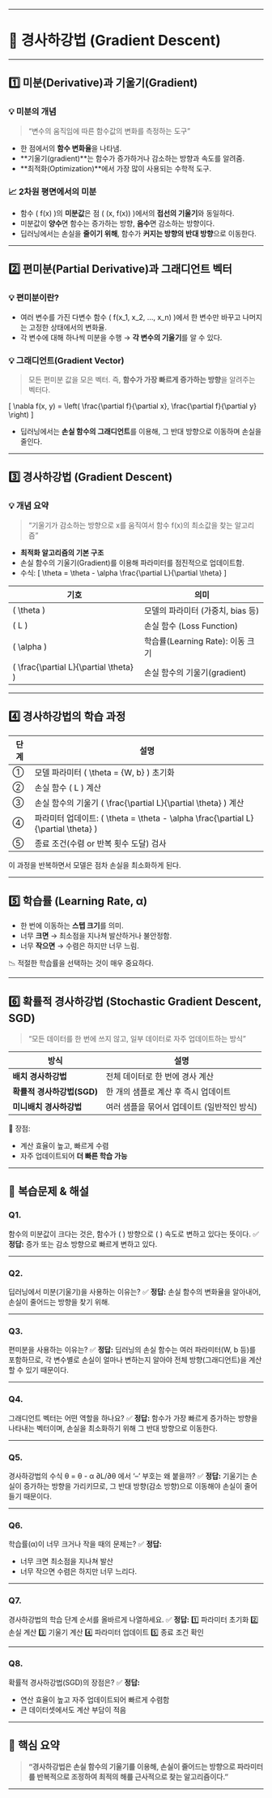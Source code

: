 
---

# 🧭 경사하강법 (Gradient Descent)

---

## 1️⃣ 미분(Derivative)과 기울기(Gradient)

### 💡 미분의 개념

> “변수의 움직임에 따른 함수값의 변화를 측정하는 도구”

* 한 점에서의 **함수 변화율**을 나타냄.
* **기울기(gradient)**는 함수가 증가하거나 감소하는 방향과 속도를 알려줌.
* **최적화(Optimization)**에서 가장 많이 사용되는 수학적 도구.

### 📈 2차원 평면에서의 미분

* 함수 ( f(x) )의 **미분값**은 점 ( (x, f(x)) )에서의 **접선의 기울기**와 동일하다.
* 미분값이 **양수**면 함수는 증가하는 방향,
  **음수**면 감소하는 방향이다.
* 딥러닝에서는 손실을 **줄이기 위해**,
  함수가 **커지는 방향의 반대 방향**으로 이동한다.

---

## 2️⃣ 편미분(Partial Derivative)과 그래디언트 벡터

### 💡 편미분이란?

* 여러 변수를 가진 다변수 함수 ( f(x_1, x_2, ..., x_n) )에서
  한 변수만 바꾸고 나머지는 고정한 상태에서의 변화율.
* 각 변수에 대해 하나씩 미분을 수행 → **각 변수의 기울기**를 알 수 있다.

### 💡 그래디언트(Gradient Vector)

> 모든 편미분 값을 모은 벡터.
> 즉, **함수가 가장 빠르게 증가하는 방향**을 알려주는 벡터다.

[
\nabla f(x, y) = \left( \frac{\partial f}{\partial x}, \frac{\partial f}{\partial y} \right)
]

* 딥러닝에서는 **손실 함수의 그래디언트**를 이용해,
  그 반대 방향으로 이동하며 손실을 줄인다.

---

## 3️⃣ 경사하강법 (Gradient Descent)

### 💡 개념 요약

> “기울기가 감소하는 방향으로 x를 움직여서 함수 f(x)의 최소값을 찾는 알고리즘”

* **최적화 알고리즘의 기본 구조**
* 손실 함수의 기울기(Gradient)를 이용해 파라미터를 점진적으로 업데이트함.
* 수식:
  [
  \theta = \theta - \alpha \frac{\partial L}{\partial \theta}
  ]

| 기호                                     | 의미                        |
| -------------------------------------- | ------------------------- |
| ( \theta )                             | 모델의 파라미터 (가중치, bias 등)    |
| ( L )                                  | 손실 함수 (Loss Function)     |
| ( \alpha )                             | 학습률(Learning Rate): 이동 크기 |
| ( \frac{\partial L}{\partial \theta} ) | 손실 함수의 기울기(gradient)      |

---

## 4️⃣ 경사하강법의 학습 과정

| 단계 | 설명                                                                         |
| -- | -------------------------------------------------------------------------- |
| ①  | 모델 파라미터 ( \theta = {W, b} ) 초기화                                            |
| ②  | 손실 함수 ( L ) 계산                                                             |
| ③  | 손실 함수의 기울기 ( \frac{\partial L}{\partial \theta} ) 계산                       |
| ④  | 파라미터 업데이트: ( \theta = \theta - \alpha \frac{\partial L}{\partial \theta} ) |
| ⑤  | 종료 조건(수렴 or 반복 횟수 도달) 검사                                                   |

이 과정을 반복하면서 모델은 점차 손실을 최소화하게 된다.

---

## 5️⃣ 학습률 (Learning Rate, α)

* 한 번에 이동하는 **스텝 크기**를 의미.
* 너무 **크면** → 최소점을 지나쳐 발산하거나 불안정함.
* 너무 **작으면** → 수렴은 하지만 너무 느림.

📉 적절한 학습률을 선택하는 것이 매우 중요하다.

---

## 6️⃣ 확률적 경사하강법 (Stochastic Gradient Descent, SGD)

> “모든 데이터를 한 번에 쓰지 않고, 일부 데이터로 자주 업데이트하는 방식”

| 방식                 | 설명                        |
| ------------------ | ------------------------- |
| **배치 경사하강법**       | 전체 데이터로 한 번에 경사 계산        |
| **확률적 경사하강법(SGD)** | 한 개의 샘플로 계산 후 즉시 업데이트     |
| **미니배치 경사하강법**     | 여러 샘플을 묶어서 업데이트 (일반적인 방식) |

🔹 장점:

* 계산 효율이 높고, 빠르게 수렴
* 자주 업데이트되어 **더 빠른 학습 가능**

---

## 🧩 복습문제 & 해설

### **Q1.**

함수의 미분값이 크다는 것은, 함수가 ( ) 방향으로 ( ) 속도로 변하고 있다는 뜻이다.
✅ **정답:** 증가 또는 감소 방향으로 빠르게 변하고 있다.

---

### **Q2.**

딥러닝에서 미분(기울기)을 사용하는 이유는?
✅ **정답:** 손실 함수의 변화율을 알아내어, 손실이 줄어드는 방향을 찾기 위해.

---

### **Q3.**

편미분을 사용하는 이유는?
✅ **정답:** 딥러닝의 손실 함수는 여러 파라미터(W, b 등)를 포함하므로,
각 변수별로 손실이 얼마나 변하는지 알아야 전체 방향(그래디언트)을 계산할 수 있기 때문이다.

---

### **Q4.**

그래디언트 벡터는 어떤 역할을 하나요?
✅ **정답:** 함수가 가장 빠르게 증가하는 방향을 나타내는 벡터이며,
손실을 최소화하기 위해 그 반대 방향으로 이동한다.

---

### **Q5.**

경사하강법의 수식 θ = θ - α ∂L/∂θ 에서 ‘–’ 부호는 왜 붙을까?
✅ **정답:** 기울기는 손실이 증가하는 방향을 가리키므로,
그 반대 방향(감소 방향)으로 이동해야 손실이 줄어들기 때문이다.

---

### **Q6.**

학습률(α)이 너무 크거나 작을 때의 문제는?
✅ **정답:**

* 너무 크면 최소점을 지나쳐 발산
* 너무 작으면 수렴은 하지만 너무 느리다.

---

### **Q7.**

경사하강법의 학습 단계 순서를 올바르게 나열하세요.
✅ **정답:**
1️⃣ 파라미터 초기화
2️⃣ 손실 계산
3️⃣ 기울기 계산
4️⃣ 파라미터 업데이트
5️⃣ 종료 조건 확인

---

### **Q8.**

확률적 경사하강법(SGD)의 장점은?
✅ **정답:**

* 연산 효율이 높고 자주 업데이트되어 빠르게 수렴함
* 큰 데이터셋에서도 계산 부담이 적음

---

## 🎯 핵심 요약

> **“경사하강법은 손실 함수의 기울기를 이용해, 손실이 줄어드는 방향으로 파라미터를 반복적으로 조정하여 최적의 해를 근사적으로 찾는 알고리즘이다.”**

---

